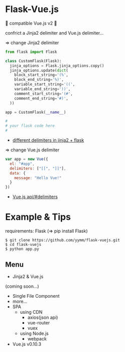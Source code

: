 # Flask-Vue.js

🍣 compatible Vue.js v2 🍣

confrict a Jinja2 delimiter and Vue.js delimiter...

=> change Jinja2 delimiter

```python
from flask import Flask

class CustomFlask(Flask):
  jinja_options = Flask.jinja_options.copy()
  jinja_options.update(dict(
    block_start_string='(%',
    block_end_string='%)',
    variable_start_string='((',
    variable_end_string='))',
    comment_start_string='(#',
    comment_end_string='#)',
  ))

app = CustomFlask(__name__)

#
# your flask code here
#
```

- [different delimiters in jinja2 + flask](https://gist.github.com/lost-theory/3925738 "different delimiters in jinja2 + flask")

=> change Vue.js delimiter

```javascript
var app = new Vue({
  el: "#app",
  delimiters: ["[[", "]]"],
  data: {
    message: "Hello Vue!"
  }
})
```

- [Vue.js api/#delimiters](https://vuejs.org/v2/api/#delimiters "Vue.js api/#delimiters")

# Example & Tips

requirements: Flask (=> pip install Flask)

```
$ git clone https://github.com/yymm/flask-vuejs.git
$ cd flask-vuejs
$ python app.py
```

## Menu

- Jinja2 & Vue.js

(coming soon...)

- Single File Component
- more...
- SPA
  - using CDN
    - axios(json api)
    - vue-router
    - vuex
  - using Node.js
    - webpack
- Vue.js v0.10.3
